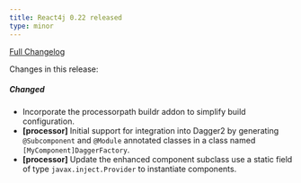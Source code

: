 ```yaml
---
title: React4j 0.22 released
type: minor
---
```


[Full Changelog](https://github.com/react4j/react4j/compare/v0.21...v0.22)

Changes in this release:

##### Changed
* Incorporate the processorpath buildr addon to simplify build configuration.
* **\[processor\]** Initial support for integration into Dagger2 by generating `@Subcomponent` and `@Module`
  annotated classes in a class named `[MyComponent]DaggerFactory`.
* **\[processor\]** Update the enhanced component subclass use a static field of type `javax.inject.Provider`
  to instantiate components.
